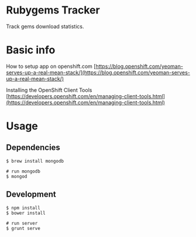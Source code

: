 # Rubygems Tracker

Track gems download statistics.

# Basic info

How to setup app on openshift.com
[https://blog.openshift.com/yeoman-serves-up-a-real-mean-stack/](https://blog.openshift.com/yeoman-serves-up-a-real-mean-stack/)

Installing the OpenShift Client Tools
[https://developers.openshift.com/en/managing-client-tools.html](https://developers.openshift.com/en/managing-client-tools.html)

# Usage

## Dependencies

    $ brew install mongodb

    # run mongodb
    $ mongod

## Development

    $ npm install
    $ bower install

    # run server
    $ grunt serve
